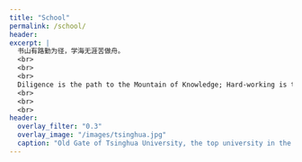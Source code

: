 ```yaml
---
title: "School"
permalink: /school/
header:
excerpt: |
  书山有路勤为径，学海无涯苦做舟。
  <br>
  <br>
  <br>
  Diligence is the path to the Mountain of Knowledge; Hard-working is the boat to the Endless Sea of Learning
  <br>
  <br>
  <br>
header:
  overlay_filter: "0.3"
  overlay_image: "/images/tsinghua.jpg"
  caption: "Old Gate of Tsinghua University, the top university in the country, Beijing, China. Photo credit: [**Jaren Lim**](https://unsplash.com/@jarenlim)"
---
```

